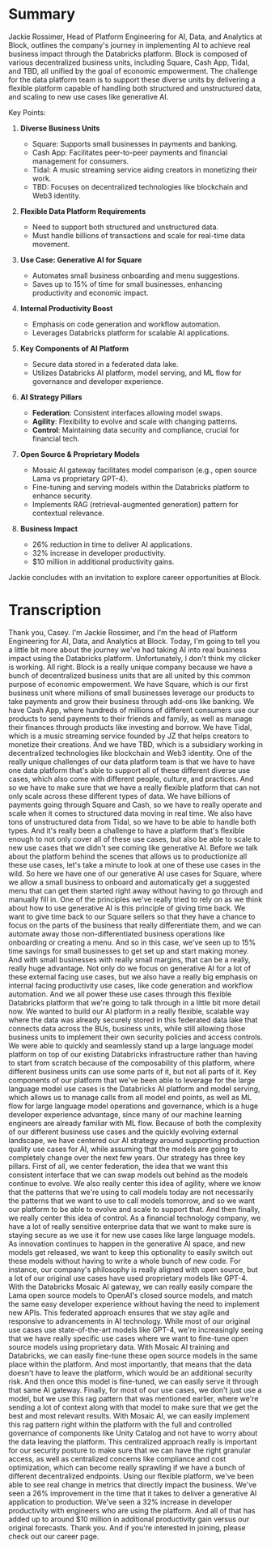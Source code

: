 # Summary

Jackie Rossimer, Head of Platform Engineering for AI, Data, and Analytics at Block, outlines the company's journey in implementing AI to achieve real business impact through the Databricks platform. Block is composed of various decentralized business units, including Square, Cash App, Tidal, and TBD, all unified by the goal of economic empowerment. The challenge for the data platform team is to support these diverse units by delivering a flexible platform capable of handling both structured and unstructured data, and scaling to new use cases like generative AI.

Key Points:

1. **Diverse Business Units** 
    - Square: Supports small businesses in payments and banking.
    - Cash App: Facilitates peer-to-peer payments and financial management for consumers.
    - Tidal: A music streaming service aiding creators in monetizing their work.
    - TBD: Focuses on decentralized technologies like blockchain and Web3 identity.

2. **Flexible Data Platform Requirements**
    - Need to support both structured and unstructured data.
    - Must handle billions of transactions and scale for real-time data movement.

3. **Use Case: Generative AI for Square**
    - Automates small business onboarding and menu suggestions.
    - Saves up to 15% of time for small businesses, enhancing productivity and economic impact.

4. **Internal Productivity Boost**
    - Emphasis on code generation and workflow automation.
    - Leverages Databricks platform for scalable AI applications.

5. **Key Components of AI Platform**
    - Secure data stored in a federated data lake.
    - Utilizes Databricks AI platform, model serving, and ML flow for governance and developer experience.

6. **AI Strategy Pillars**
    - **Federation**: Consistent interfaces allowing model swaps.
    - **Agility**: Flexibility to evolve and scale with changing patterns.
    - **Control**: Maintaining data security and compliance, crucial for financial tech.

7. **Open Source & Proprietary Models**
    - Mosaic AI gateway facilitates model comparison (e.g., open source Lama vs proprietary GPT-4).
    - Fine-tuning and serving models within the Databricks platform to enhance security.
    - Implements RAG (retrieval-augmented generation) pattern for contextual relevance.

8. **Business Impact**
    - 26% reduction in time to deliver AI applications.
    - 32% increase in developer productivity.
    - $10 million in additional productivity gains.

Jackie concludes with an invitation to explore career opportunities at Block.

# Transcription

 Thank you, Casey. I'm Jackie Rossimer, and I'm the head of Platform Engineering for AI, Data, and Analytics at Block. Today, I'm going to tell you a little bit more about the journey we've had taking AI into real business impact using the Databricks platform. Unfortunately, I don't think my clicker is working. All right. Block is a really unique company because we have a bunch of decentralized business units that are all united by this common purpose of economic empowerment. We have Square, which is our first business unit where millions of small businesses leverage our products to take payments and grow their business through add-ons like banking. We have Cash App, where hundreds of millions of different consumers use our products to send payments to their friends and family, as well as manage their finances through products like investing and borrow. We have Tidal, which is a music streaming service founded by JZ that helps creators to monetize their creations. And we have TBD, which is a subsidiary working in decentralized technologies like blockchain and Web3 identity. One of the really unique challenges of our data platform team is that we have to have one data platform that's able to support all of these different diverse use cases, which also come with different people, culture, and practices. And so we have to make sure that we have a really flexible platform that can not only scale across these different types of data. We have billions of payments going through Square and Cash, so we have to really operate and scale when it comes to structured data moving in real time. We also have tons of unstructured data from Tidal, so we have to be able to handle both types. And it's really been a challenge to have a platform that's flexible enough to not only cover all of these use cases, but also be able to scale to new use cases that we didn't see coming like generative AI. Before we talk about the platform behind the scenes that allows us to productionize all these use cases, let's take a minute to look at one of these use cases in the wild. So here we have one of our generative AI use cases for Square, where we allow a small business to onboard and automatically get a suggested menu that can get them started right away without having to go through and manually fill in. One of the principles we've really tried to rely on as we think about how to use generative AI is this principle of giving time back. We want to give time back to our Square sellers so that they have a chance to focus on the parts of the business that really differentiate them, and we can automate away those non-differentiated business operations like onboarding or creating a menu. And so in this case, we've seen up to 15% time savings for small businesses to get set up and start making money. And with small businesses with really small margins, that can be a really, really huge advantage. Not only do we focus on generative AI for a lot of these external facing use cases, but we also have a really big emphasis on internal facing productivity use cases, like code generation and workflow automation. And we all power these use cases through this flexible Databricks platform that we're going to talk through in a little bit more detail now. We wanted to build our AI platform in a really flexible, scalable way where the data was already securely stored in this federated data lake that connects data across the BUs, business units, while still allowing those business units to implement their own security policies and access controls. We were able to quickly and seamlessly stand up a large language model platform on top of our existing Databricks infrastructure rather than having to start from scratch because of the composability of this platform, where different business units can use some parts of it, but not all parts of it. Key components of our platform that we've been able to leverage for the large language model use cases is the Databricks AI platform and model serving, which allows us to manage calls from all model end points, as well as ML flow for large language model operations and governance, which is a huge developer experience advantage, since many of our machine learning engineers are already familiar with ML flow. Because of both the complexity of our different business use cases and the quickly evolving external landscape, we have centered our AI strategy around supporting production quality use cases for AI, while assuming that the models are going to completely change over the next few years. Our strategy has three key pillars. First of all, we center federation, the idea that we want this consistent interface that we can swap models out behind as the models continue to evolve. We also really center this idea of agility, where we know that the patterns that we're using to call models today are not necessarily the patterns that we want to use to call models tomorrow, and so we want our platform to be able to evolve and scale to support that. And then finally, we really center this idea of control. As a financial technology company, we have a lot of really sensitive enterprise data that we want to make sure is staying secure as we use it for new use cases like large language models. As innovation continues to happen in the generative AI space, and new models get released, we want to keep this optionality to easily switch out these models without having to write a whole bunch of new code. For instance, our company's philosophy is really aligned with open source, but a lot of our original use cases have used proprietary models like GPT-4. With the Databricks Mosaic AI gateway, we can really easily compare the Lama open source models to OpenAI's closed source models, and match the same easy developer experience without having the need to implement new APIs. This federated approach ensures that we stay agile and responsive to advancements in AI technology. While most of our original use cases use state-of-the-art models like GPT-4, we're increasingly seeing that we have really specific use cases where we want to fine-tune open source models using proprietary data. With Mosaic AI training and Databricks, we can easily fine-tune these open source models in the same place within the platform. And most importantly, that means that the data doesn't have to leave the platform, which would be an additional security risk. And then once this model is fine-tuned, we can easily serve it through that same AI gateway. Finally, for most of our use cases, we don't just use a model, but we use this rag pattern that was mentioned earlier, where we're sending a lot of context along with that model to make sure that we get the best and most relevant results. With Mosaic AI, we can easily implement this rag pattern right within the platform with the full and controlled governance of components like Unity Catalog and not have to worry about the data leaving the platform. This centralized approach really is important for our security posture to make sure that we can have the right granular access, as well as centralized concerns like compliance and cost optimization, which can become really sprawling if we have a bunch of different decentralized endpoints. Using our flexible platform, we've been able to see real change in metrics that directly impact the business. We've seen a 26% improvement in the time that it takes to deliver a generative AI application to production. We've seen a 32% increase in developer productivity with engineers who are using the platform. And all of that has added up to around $10 million in additional productivity gain versus our original forecasts. Thank you. And if you're interested in joining, please check out our career page.